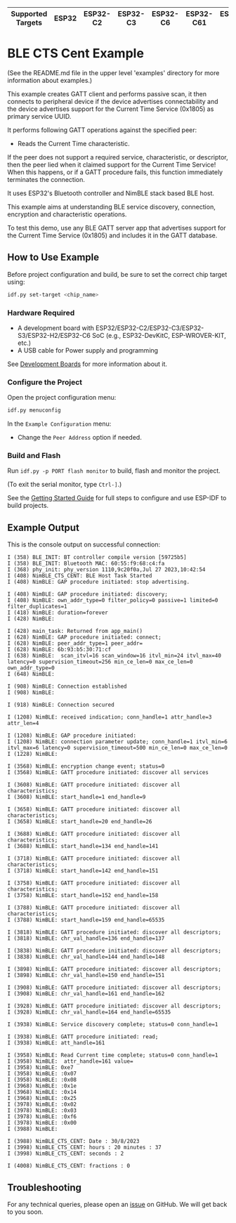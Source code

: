 | Supported Targets | ESP32 | ESP32-C2 | ESP32-C3 | ESP32-C6 | ESP32-C61 | ESP32-H2 | ESP32-S3 |
| ----------------- | ----- | -------- | -------- | -------- | --------- | -------- | -------- |

# BLE CTS Cent Example

(See the README.md file in the upper level 'examples' directory for more information about examples.)

This example creates GATT client and performs passive scan, it then connects to peripheral device if the device advertises connectability and the device advertises support for the Current Time Service (0x1805) as primary service UUID.

It performs following GATT operations against the specified peer:

* Reads the Current Time characteristic.

If the peer does not support a required service, characteristic, or descriptor, then the peer lied when it claimed support for the Current Time Service! When this happens, or if a GATT procedure fails, this function immediately terminates the connection.

It uses ESP32's Bluetooth controller and NimBLE stack based BLE host.

This example aims at understanding BLE service discovery, connection, encryption and characteristic operations.

To test this demo, use any BLE GATT server app that advertises support for the Current Time Service (0x1805) and includes it in the GATT database.

## How to Use Example

Before project configuration and build, be sure to set the correct chip target using:

```bash
idf.py set-target <chip_name>
```

### Hardware Required

* A development board with ESP32/ESP32-C2/ESP32-C3/ESP32-S3/ESP32-H2/ESP32-C6 SoC (e.g., ESP32-DevKitC, ESP-WROVER-KIT, etc.)
* A USB cable for Power supply and programming

See [Development Boards](https://www.espressif.com/en/products/devkits) for more information about it.

### Configure the Project

Open the project configuration menu:

```bash
idf.py menuconfig
```

In the `Example Configuration` menu:

* Change the `Peer Address` option if needed.

### Build and Flash

Run `idf.py -p PORT flash monitor` to build, flash and monitor the project.

(To exit the serial monitor, type ``Ctrl-]``.)

See the [Getting Started Guide](https://idf.espressif.com/) for full steps to configure and use ESP-IDF to build projects.

## Example Output

This is the console output on successful connection:

```
I (358) BLE_INIT: BT controller compile version [59725b5]
I (358) BLE_INIT: Bluetooth MAC: 60:55:f9:68:c4:fa
I (368) phy_init: phy_version 1110,9c20f0a,Jul 27 2023,10:42:54
I (408) NimBLE_CTS_CENT: BLE Host Task Started
I (408) NimBLE: GAP procedure initiated: stop advertising.

I (408) NimBLE: GAP procedure initiated: discovery;
I (408) NimBLE: own_addr_type=0 filter_policy=0 passive=1 limited=0 filter_duplicates=1
I (418) NimBLE: duration=forever
I (428) NimBLE:

I (428) main_task: Returned from app_main()
I (628) NimBLE: GAP procedure initiated: connect;
I (628) NimBLE: peer_addr_type=1 peer_addr=
I (628) NimBLE: 6b:93:b5:30:71:cf
I (638) NimBLE:  scan_itvl=16 scan_window=16 itvl_min=24 itvl_max=40 latency=0 supervision_timeout=256 min_ce_len=0 max_ce_len=0 own_addr_type=0
I (648) NimBLE:

I (908) NimBLE: Connection established
I (908) NimBLE:

I (918) NimBLE: Connection secured

I (1208) NimBLE: received indication; conn_handle=1 attr_handle=3 attr_len=4

I (1208) NimBLE: GAP procedure initiated:
I (1208) NimBLE: connection parameter update; conn_handle=1 itvl_min=6 itvl_max=6 latency=0 supervision_timeout=500 min_ce_len=0 max_ce_len=0
I (1228) NimBLE:

I (3568) NimBLE: encryption change event; status=0
I (3568) NimBLE: GATT procedure initiated: discover all services

I (3608) NimBLE: GATT procedure initiated: discover all characteristics;
I (3608) NimBLE: start_handle=1 end_handle=9

I (3658) NimBLE: GATT procedure initiated: discover all characteristics;
I (3658) NimBLE: start_handle=20 end_handle=26

I (3688) NimBLE: GATT procedure initiated: discover all characteristics;
I (3688) NimBLE: start_handle=134 end_handle=141

I (3718) NimBLE: GATT procedure initiated: discover all characteristics;
I (3718) NimBLE: start_handle=142 end_handle=151

I (3758) NimBLE: GATT procedure initiated: discover all characteristics;
I (3758) NimBLE: start_handle=152 end_handle=158

I (3788) NimBLE: GATT procedure initiated: discover all characteristics;
I (3788) NimBLE: start_handle=159 end_handle=65535

I (3818) NimBLE: GATT procedure initiated: discover all descriptors;
I (3818) NimBLE: chr_val_handle=136 end_handle=137

I (3838) NimBLE: GATT procedure initiated: discover all descriptors;
I (3838) NimBLE: chr_val_handle=144 end_handle=148

I (3898) NimBLE: GATT procedure initiated: discover all descriptors;
I (3898) NimBLE: chr_val_handle=150 end_handle=151

I (3908) NimBLE: GATT procedure initiated: discover all descriptors;
I (3908) NimBLE: chr_val_handle=161 end_handle=162

I (3928) NimBLE: GATT procedure initiated: discover all descriptors;
I (3928) NimBLE: chr_val_handle=164 end_handle=65535

I (3938) NimBLE: Service discovery complete; status=0 conn_handle=1

I (3938) NimBLE: GATT procedure initiated: read;
I (3938) NimBLE: att_handle=161

I (3958) NimBLE: Read Current time complete; status=0 conn_handle=1
I (3958) NimBLE:  attr_handle=161 value=
I (3958) NimBLE: 0xe7
I (3958) NimBLE: :0x07
I (3958) NimBLE: :0x08
I (3968) NimBLE: :0x1e
I (3968) NimBLE: :0x14
I (3968) NimBLE: :0x25
I (3978) NimBLE: :0x02
I (3978) NimBLE: :0x03
I (3978) NimBLE: :0xf6
I (3978) NimBLE: :0x00
I (3988) NimBLE:

I (3988) NimBLE_CTS_CENT: Date : 30/8/2023
I (3998) NimBLE_CTS_CENT: hours : 20 minutes : 37
I (3998) NimBLE_CTS_CENT: seconds : 2

I (4008) NimBLE_CTS_CENT: fractions : 0

```

## Troubleshooting

For any technical queries, please open an [issue](https://github.com/espressif/esp-idf/issues) on GitHub. We will get back to you soon.
